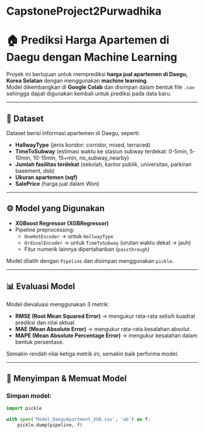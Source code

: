 # CapstoneProject2Purwadhika

# 🏠 Prediksi Harga Apartemen di Daegu dengan Machine Learning

Proyek ini bertujuan untuk memprediksi **harga jual apartemen di Daegu, Korea Selatan** dengan menggunakan **machine learning**.  
Model dikembangkan di **Google Colab** dan disimpan dalam bentuk file `.sav` sehingga dapat digunakan kembali untuk prediksi pada data baru.

---

## 📌 Dataset
Dataset berisi informasi apartemen di Daegu, seperti:
- **HallwayType** (jenis koridor: corridor, mixed, terraced)  
- **TimeToSubway** (estimasi waktu ke stasiun subway terdekat: 0-5min, 5-10min, 10-15min, 15+min, no_subway_nearby)  
- **Jumlah fasilitas terdekat** (sekolah, kantor publik, universitas, parkiran basement, dsb)  
- **Ukuran apartemen (sqf)**  
- **SalePrice** (harga jual dalam Won)

---

## ⚙️ Model yang Digunakan
- **XGBoost Regressor (XGBRegressor)**  
- Pipeline preprocessing:
  - `OneHotEncoder` → untuk `HallwayType`  
  - `OrdinalEncoder` → untuk `TimeToSubway` (urutan waktu dekat → jauh)  
  - Fitur numerik lainnya dipertahankan (`passthrough`)  

Model dilatih dengan `Pipeline` dan disimpan menggunakan `pickle`.

---

## 📊 Evaluasi Model
Model dievaluasi menggunakan 3 metrik:
- **RMSE (Root Mean Squared Error)** → mengukur rata-rata selisih kuadrat prediksi dan nilai aktual.  
- **MAE (Mean Absolute Error)** → mengukur rata-rata kesalahan absolut.  
- **MAPE (Mean Absolute Percentage Error)** → mengukur kesalahan dalam bentuk persentase.

Semakin rendah nilai ketiga metrik ini, semakin baik performa model.

---

## 💾 Menyimpan & Memuat Model
### Simpan model:
```python
import pickle

with open('Model_DaeguApartment_XGB.sav', 'wb') as f:
    pickle.dump(pipeline, f)
